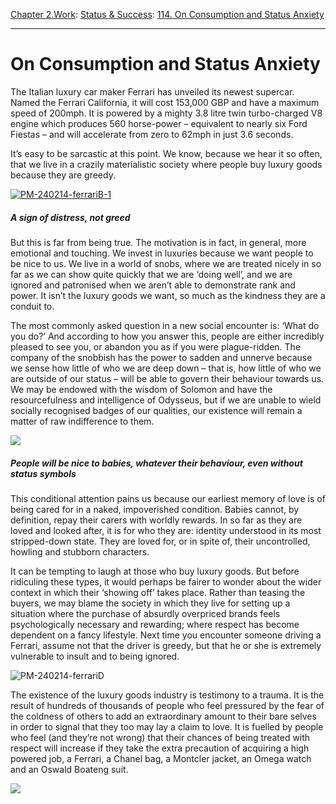 [Chapter 2.Work](https://www.theschooloflife.com/thebookoflife/category/work/): [Status & Success](https://www.theschooloflife.com/thebookoflife/category/work/status-and-success/): [114. On Consumption and Status Anxiety](https://www.theschooloflife.com/thebookoflife/200mph-ferrari-california-launched-buyers-not-greedy-show-offs-just-vulnerable-fragile-big-infants-in-need-of-affection/)

* * *

# On Consumption and Status Anxiety

The Italian luxury car maker Ferrari has unveiled its newest supercar. Named the Ferrari California, it will cost 153,000 GBP and have a maximum speed of 200mph. It is powered by a mighty 3.8 litre twin turbo-charged V8 engine which produces 560 horse-power – equivalent to nearly six Ford Fiestas – and will accelerate from zero to 62mph in just 3.6 seconds.

It’s easy to be sarcastic at this point. We know, because we hear it so often, that we live in a crazily materialistic society where people buy luxury goods because they are greedy.

[![PM-240214-ferrariB-1](https://www.theschooloflife.com/thebookoflife/wp-content/uploads/2014/10/PM-240214-ferrariB-1.jpg)](http://www.thebookoflife.org/wp-content/uploads/2014/10/PM-240214-ferrariB-1.jpg)

##### A sign of distress, not greed

But this is far from being true. The motivation is in fact, in general, more emotional and touching. We invest in luxuries because we want people to be nice to us. We live in a world of snobs, where we are treated nicely in so far as we can show quite quickly that we are ‘doing well’, and we are ignored and patronised when we aren’t able to demonstrate rank and power. It isn’t the luxury goods we want, so much as the kindness they are a conduit to.

The most commonly asked question in a new social encounter is: ‘What do you do?’ And according to how you answer this, people are either incredibly pleased to see you, or abandon you as if you were plague-ridden. The company of the snobbish has the power to sadden and unnerve because we sense how little of who we are deep down – that is, how little of who we are outside of our status – will be able to govern their behaviour towards us. We may be endowed with the wisdom of Solomon and have the resourcefulness and intelligence of Odysseus, but if we are unable to wield socially recognised badges of our qualities, our existence will remain a matter of raw indifference to them.

![](https://www.theschooloflife.com/thebookoflife/wp-content/uploads/2014/10/baby-165067_1280-1024x664.jpg)

##### People will be nice to babies, whatever their behaviour, even without status symbols

This conditional attention pains us because our earliest memory of love is of being cared for in a naked, impoverished condition. Babies cannot, by definition, repay their carers with worldly rewards. In so far as they are loved and looked after, it is for who they are: identity understood in its most stripped-down state. They are loved for, or in spite of, their uncontrolled, howling and stubborn characters.

It can be tempting to laugh at those who buy luxury goods. But before ridiculing these types, it would perhaps be fairer to wonder about the wider context in which their ‘showing off’ takes place. Rather than teasing the buyers, we may blame the society in which they live for setting up a situation where the purchase of absurdly overpriced brands feels psychologically necessary and rewarding; where respect has become dependent on a fancy lifestyle. Next time you encounter someone driving a Ferrari, assume not that the driver is greedy, but that he or she is extremely vulnerable to insult and to being ignored.

![PM-240214-ferrariD](https://www.theschooloflife.com/thebookoflife/wp-content/uploads/2014/09/PM-240214-ferrariD.jpg)

The existence of the luxury goods industry is testimony to a trauma. It is the result of hundreds of thousands of people who feel pressured by the fear of the coldness of others to add an extraordinary amount to their bare selves in order to signal that they too may lay a claim to love. It is fuelled by people who feel (and they’re not wrong) that their chances of being treated with respect will increase if they take the extra precaution of acquiring a high powered job, a Ferrari, a Chanel bag, a Montcler jacket, an Omega watch and an Oswald Boateng suit.

[![](https://img.youtube.com/vi/Iipn6yM43sM/0.jpg)](//www.youtube.com/embed/Iipn6yM43sM '')

